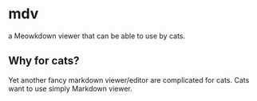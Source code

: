 # mdv
a Meowkdown viewer that can be able to use by cats.

## Why for cats?
Yet another fancy markdown viewer/editor are complicated for cats.
Cats want to use simply Markdown viewer.


